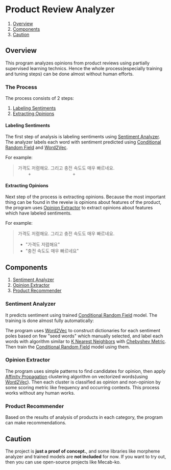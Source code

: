 # Product Review Analyzer


1. [Overview][]
2. [Components][]
3. [Caution][]


## Overview

This program analyzes opinions from product reviews using partially supervised learning technics. Hence the whole process(especially training and tuning steps) can be done almost without human efforts.


### The Process

The process consists of 2 steps:

1. [Labeling Sentiments][]
2. [Extracting Opinions][]


#### Labeling Sentiments

The first step of analysis is labeling sentiments using [Sentiment Analyzer][]. The analyzer labels each word with sentiment predicted using [Conditional Random Field][] and [Word2Vec][].

For example:

> 가격도 저렴해요. 그리고 충전 속도도 매우 빠르네요.  
> &nbsp;&nbsp;&nbsp;&nbsp;&nbsp;&nbsp;&nbsp;&nbsp;+&nbsp;&nbsp;&nbsp;&nbsp;&nbsp;&nbsp;&nbsp;&nbsp;&nbsp;&nbsp;&nbsp;&nbsp;&nbsp;&nbsp;&nbsp;&nbsp;&nbsp;&nbsp;&nbsp;&nbsp;&nbsp;&nbsp;&nbsp;&nbsp;&nbsp;&nbsp;&nbsp;&nbsp;&nbsp;&nbsp;&nbsp;&nbsp;&nbsp;+&nbsp;

#### Extracting Opinions

Next step of the process is extracting opinions. Because the most important thing can be found in the reveiw is opinions about features of the product, the program uses [Opinion Extractor][] to extract opinions about features which have labeled sentiments.

For example:

> 가격도 저렴해요. 그리고 충전 속도도 매우 빠르네요.  
> - "가격도 저렴해요"  
> - "충전 속도도 매우 빠르네요"


## Components

1. [Sentiment Analyzer][]
2. [Opinion Extractor][]
3. [Product Recommender][]


### Sentiment Analyzer

It predicts sentiment using trained [Conditional Random Field] model. The training is done almost fully automatically:

The program uses [Word2Vec][] to construct dictionaries for each sentiment poles based on few "seed words" which manually selected, and label each words with algorithm similar to [K Nearest Neighbors][] with [Chebyshev Metric][]. Then train the [Conditional Random Field][] model using them.


### Opinion Extractor

The program uses simple patterns to find candidates for opinion, then apply [Affinity Propagation][] clustering algorithm on vectorized words(using [Word2Vec][]). Then each cluster is classified as opinion and non-opinion by some scoring metric like frequency and occurring contexts. This process works without any human works.

### Product Recommender

Based on the results of analysis of products in each category, the program can make recommendations.


## Caution

The project is **just a proof of concept.**, and some libraries like morpheme analyzer and trained models are **not included** for now. If you want to try out, then you can use open-source projects like Mecab-ko.



[Overview]: #overview
[Labeling Sentiments]: #labeling-sentiments
[Extracting Opinions]: #extracting-opinions

[Components]: #components
[Sentiment Analyzer]: #sentiment-analyzer
[Opinion Extractor]: #opinion-extractor
[Product Recommender]: #product-recommender

[Caution]: #caution

[Word2Vec]: https://code.google.com/p/word2vec/
[Conditional Random Field]: https://en.wikipedia.org/wiki/Conditional_random_field
[K Nearest Neighbors]: https://en.wikipedia.org/wiki/K-nearest_neighbors_algorithm
[Chebyshev Metric]: https://en.wikipedia.org/wiki/Chebyshev_distance
[Affinity Propagation]: https://en.wikipedia.org/wiki/Affinity_propagation
